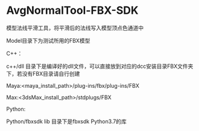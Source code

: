 # AvgNormalTool-FBX-SDK

模型法线平滑工具，将平滑后的法线写入模型顶点色通道中

Model目录下为测试所用的FBX模型

C++：

c++/dll 目录下是编译好的dll文件，可以直接放到对应的dcc安装目录FBX文件夹下，若没有FBX目录请自行创建

Maya:<maya_install_path>/plug-ins/fbx/plug-ins/FBX

Max:<3dsMax_install_path>/stdplugs/FBX

Python:

Python/fbxsdk lib 目录下是fbxsdk Python3.7的库

